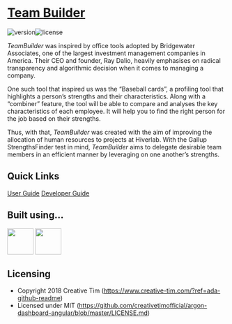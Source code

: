 # [Team Builder](http://www.hiverlab.com)

![version](https://img.shields.io/badge/version-1.1.0-blue.svg)![license][license-badge]

_TeamBuilder_ was inspired by office tools adopted by Bridgewater Associates, one of the largest investment management
companies in America. Their CEO and founder, Ray Dalio, heavily emphasises on radical transparency and algorithmic
decision when it comes to managing a company.

One such tool that inspired us was the “Baseball cards”, a profiling tool that highlights a person’s strengths and their
characteristics. Along with a “combiner” feature, the tool will be able to compare and analyses the key characteristics
of each employee. It will help you to find the right person for the job based on their strengths.

Thus, with that, _TeamBuilder_ was created with the aim of improving the allocation of human resources to projects at
Hiverlab. With the Gallup StrengthsFinder test in mind, _TeamBuilder_ aims to delegate desirable team members in an efficient
manner by leveraging on one another’s strengths.

## Quick Links

[User Guide](https://github.com/Hiverlab/Teambuilder/blob/master/src/app/doc/UserGuide.adoc)
[Developer Guide](https://github.com/Hiverlab/Teambuilder/blob/master/src/app/doc/DeveloperGuide.adoc)

## Built using...

[<img src="https://s3.amazonaws.com/creativetim_bucket/github/html.png" width="60" height="60" />](https://www.creative-tim.com/product/paper-kit-2)
[<img src="https://s3.amazonaws.com/creativetim_bucket/github/angular.png" width="60" height="60" />](https://www.creative-tim.com/product/paper-kit-2-angular)

## Licensing

- Copyright 2018 Creative Tim (https://www.creative-tim.com/?ref=ada-github-readme)
- Licensed under MIT (https://github.com/creativetimofficial/argon-dashboard-angular/blob/master/LICENSE.md)

[CHANGELOG]: ./CHANGELOG.md
[LICENSE]: ./LICENSE.md
[license-badge]: https://img.shields.io/badge/license-MIT-blue.svg

